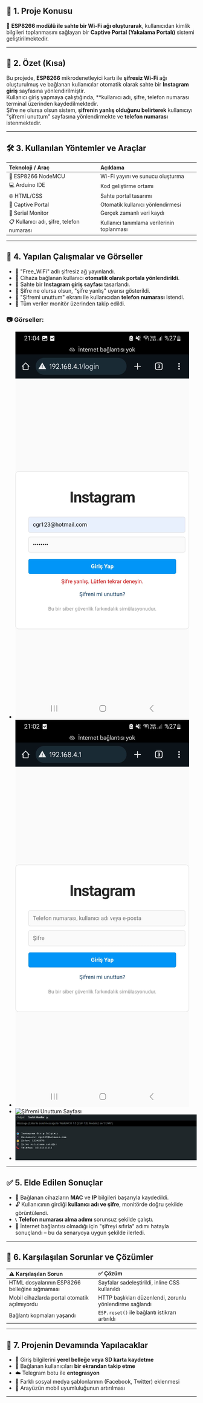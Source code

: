 
## 🧠 1. Proje Konusu
📡 **ESP8266 modülü ile sahte bir Wi-Fi ağı oluşturarak**, kullanıcıdan kimlik bilgileri toplanmasını sağlayan bir **Captive Portal (Yakalama Portalı)** sistemi geliştirilmektedir.

---

## 📝 2. Özet (Kısa)
Bu projede, **ESP8266** mikrodenetleyici kartı ile **şifresiz Wi-Fi** ağı oluşturulmuş ve bağlanan kullanıcılar otomatik olarak sahte bir **Instagram giriş** sayfasına yönlendirilmiştir.  
Kullanıcı giriş yapmaya çalıştığında, **kullanıcı adı, şifre, telefon numarası terminal üzerinden kaydedilmektedir.  
Şifre ne olursa olsun sistem, **şifrenin yanlış olduğunu belirterek** kullanıcıyı "şifremi unuttum" sayfasına yönlendirmekte ve **telefon numarası** istenmektedir.

---

## 🛠️ 3. Kullanılan Yöntemler ve Araçlar

| Teknoloji / Araç         | Açıklama                                      |
|:-------------------------|:----------------------------------------------|
| 🔌 ESP8266 NodeMCU       | Wi-Fi yayını ve sunucu oluşturma             |
| 💻 Arduino IDE           | Kod geliştirme ortamı                        |
| 🌐 HTML/CSS              | Sahte portal tasarımı                        |
| 📶 Captive Portal        | Otomatik kullanıcı yönlendirmesi             |
| 🧾 Serial Monitor        | Gerçek zamanlı veri kaydı                    |
| 📋 Kullanıcı adı, şifre, telefon numarası         | Kullanıcı tanımlama verilerinin toplanması   |

---

## 🧪 4. Yapılan Çalışmalar ve Görseller

- 📶 "Free_WiFi" adlı şifresiz ağ yayınlandı.
- 📲 Cihaza bağlanan kullanıcı **otomatik olarak portala yönlendirildi**.
- 🔐 Sahte bir **Instagram giriş sayfası** tasarlandı.
- 🛑 Şifre ne olursa olsun, "şifre yanlış" uyarısı gösterildi.
- 📱 "Şifremi unuttum" ekranı ile kullanıcıdan **telefon numarası** istendi.
- 👀 Tüm veriler monitör üzerinden takip edildi.

### 📷 Görseller:
- ![Genel Tasarım](Figure/giris.jpeg)
- ![Instagram Giriş Ekranı](Figure/giris_sayfasi.jpeg)
- ![Şifremi Unuttum Sayfası](Figure/sifre/unuttum.jpeg)
- ![Aldığımız Bilgilerl Ekranı](Figure/serial_monitor.jpeg)

---

## ✅ 5. Elde Edilen Sonuçlar

- 📡 Bağlanan cihazların **MAC** ve **IP** bilgileri başarıyla kaydedildi.
- 🔓 Kullanıcının girdiği **kullanıcı adı ve şifre**, monitörde doğru şekilde görüntülendi.
- 📞 **Telefon numarası alma adımı** sorunsuz şekilde çalıştı.
- 🚫 İnternet bağlantısı olmadığı için "şifreyi sıfırla" adımı hatayla sonuçlandı – bu da senaryoya uygun şekilde ilerledi.

---

## 🧱 6. Karşılaşılan Sorunlar ve Çözümler

| ⚠️ Karşılaşılan Sorun                                      | ✅ Çözüm                                               |
|:-----------------------------------------------------------|:--------------------------------------------------------|
| HTML dosyalarının ESP8266 belleğine sığmaması              | Sayfalar sadeleştirildi, inline CSS kullanıldı         |
| Mobil cihazlarda portal otomatik açılmıyordu              | HTTP başlıkları düzenlendi, zorunlu yönlendirme sağlandı |
| Bağlantı kopmaları yaşandı                                | `ESP.reset()` ile bağlantı istikrarı artırıldı         |

---

## 🔮 7. Projenin Devamında Yapılacaklar

- 💾 Giriş bilgilerini **yerel belleğe veya SD karta kaydetme**
- 💾 Bağlanan kullanıcıları **bir ekrandan takip etme**
- ☁️ Telegram botu ile **entegrasyon**
- 🧪 Farklı sosyal medya şablonlarının (Facebook, Twitter) eklenmesi
- 📱 Arayüzün mobil uyumluluğunun artırılması

---
